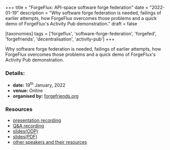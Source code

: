 +++
title = "ForgeFlux: API-space software forge federation"
date = "2022-01-19"
description = "Why software forge federation is needed, failings of earlier attempts, how ForgeFlux overcomes those problems and a quick demo of ForgeFlux's Activity Pub demonstration."
draft = false

[taxonomies]
tags = ['forgeflux', 'software-forge-federation', 'forgefed', 'forgefriends', 'decentralisation', 'activity-pub']
+++

Why software forge federation is needed, failings of earlier attempts,
how ForgeFlux overcomes those problems and a quick demo of ForgeFlux's
Activity Pub demonstration.

### Details:

-   **date:** 19<sup>th</sup> January, 2022
-   **venue:** Online
-   **organised by:** [forgefriends.org](https://forgefriends.org)

### Resources

-   [presentation recording](https://cloud.forgefriends.org/s/W7NNZEfE8Y2Dbzt?path=%2Ffunding-transparency&openfile=7051)
-   [Q&A recording](https://cloud.forgefriends.org/s/W7NNZEfE8Y2Dbzt?path=%2Ffunding-transparency&openfile=7052)
-   [slides(ODP)](./slides/19-01-2022-forgefriends-webinar.odp)
-   [slides(PDF)](./slides/19-01-2022-forgefriends-webinar.pdf)
-   [other speakers and their resources](https://forum.forgefriends.org/t/forge-federation-webinar-january-19th-2022-10am-noon-utc-1/538)
